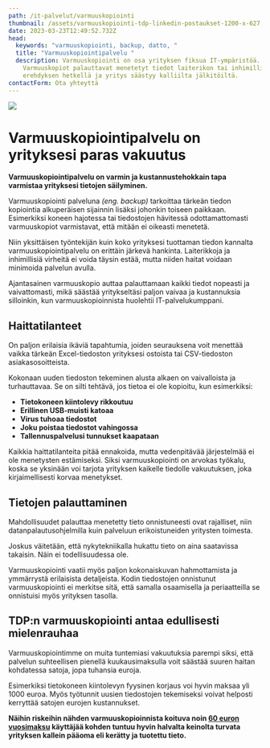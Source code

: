 ```yaml
---
path: /it-palvelut/varmuuskopiointi
thumbnail: /assets/varmuuskopiointi-tdp-linkedin-postaukset-1200-x-627.jpg
date: 2023-03-23T12:49:52.732Z
head:
  keywords: "varmuuskopiointi, backup, datto, "
  title: "Varmuuskopiointipalvelu "
  description: Varmuuskopiointi on osa yrityksen fiksua IT-ympäristöä.
    Varmuuskopiot palauttavat menetetyt tiedot laiterikon tai inhimillisen
    erehdyksen hetkellä ja yritys säästyy kalliilta jälkitöiltä.
contactForm: Ota yhteyttä
---
```

![](/assets/varmuuskopiointi-tdp-linkedin-postaukset-1200-x-627.jpg)

# Varmuuskopiointipalvelu on yrityksesi paras vakuutus

**Varmuuskopiointipalvelu on varmin ja kustannustehokkain tapa varmistaa yrityksesi tietojen säilyminen.**

Varmuuskopiointi palveluna *(eng. backup)* tarkoittaa tärkeän tiedon kopiointia alkuperäisen sijainnin lisäksi johonkin toiseen paikkaan. Esimerkiksi koneen hajotessa tai tiedostojen hävitessä odottamattomasti varmuuskopiot varmistavat, että mitään ei oikeasti menetetä. 

Niin yksittäisen työntekijän kuin koko yrityksesi tuottaman tiedon kannalta varmuuskopiointipalvelu on erittäin järkevä hankinta. Laiterikkoja ja inhimillisiä virheitä ei voida täysin estää, mutta niiden haitat voidaan minimoida palvelun avulla.

Ajantasainen varmuuskopio auttaa palauttamaan kaikki tiedot nopeasti ja vaivattomasti, mikä säästää yritykseltäsi paljon vaivaa ja kustannuksia silloinkin, kun varmuuskopioinnista huolehtii IT-palvelukumppani.

## Haittatilanteet 

On paljon erilaisia ikäviä tapahtumia, joiden seurauksena voit menettää vaikka tärkeän Excel-tiedoston yrityksesi ostoista tai CSV-tiedoston asiakasosoitteista. 

Kokonaan uuden tiedoston tekeminen alusta alkaen on vaivalloista ja turhauttavaa. Se on silti tehtävä, jos tietoa ei ole kopioitu, kun esimerkiksi:

* **Tietokoneen kiintolevy rikkoutuu**
* **Erillinen USB-muisti katoaa**
* **Virus tuhoaa tiedostot**
* **Joku poistaa tiedostot vahingossa**
* **Tallennuspalvelusi tunnukset kaapataan**

Kaikkia haittatilanteita pitää ennakoida, mutta vedenpitävää järjestelmää ei ole menetysten estämiseksi. Siksi varmuuskopiointi on arvokas työkalu, koska se yksinään voi tarjota yrityksen kaikelle tiedolle vakuutuksen, joka kirjaimellisesti korvaa menetykset.

## Tietojen palauttaminen

Mahdollisuudet palauttaa menetetty tieto onnistuneesti ovat rajalliset, niin datanpalautusohjelmilla kuin palveluun erikoistuneiden yritysten toimesta.

Joskus väitetään, että nykytekniikalla hukattu tieto on aina saatavissa takaisin. Näin ei todellisuudessa ole.

Varmuuskopiointi vaatii myös paljon kokonaiskuvan hahmottamista ja ymmärrystä erilaisista detaljeista. Kodin tiedostojen onnistunut varmuuskopiointi ei merkitse sitä, että samalla osaamisella ja periaatteilla se onnistuisi myös yrityksen tasolla. 

## TDP:n varmuuskopiointi antaa edullisesti mielenrauhaa

Varmuuskopiointimme on muita tuntemiasi vakuutuksia parempi siksi, että palvelun suhteellisen pienellä kuukausimaksulla voit säästää suuren haitan kohdatessa satoja, jopa tuhansia euroja. 

Esimerkiksi tietokoneen kiintolevyn fyysinen korjaus voi hyvin maksaa yli 1000 euroa. Myös työtunnit uusien tiedostojen tekemiseksi voivat helposti kerryttää satojen eurojen kustannukset.  

**Näihin riskeihin nähden varmuuskopioinnista koituva noin [60 euron vuosimaksu](https://www.tdp.fi/yritys/hinnasto) käyttäjää kohden tuntuu hyvin halvalta keinolta turvata yrityksen kallein pääoma eli kerätty ja tuotettu tieto.**